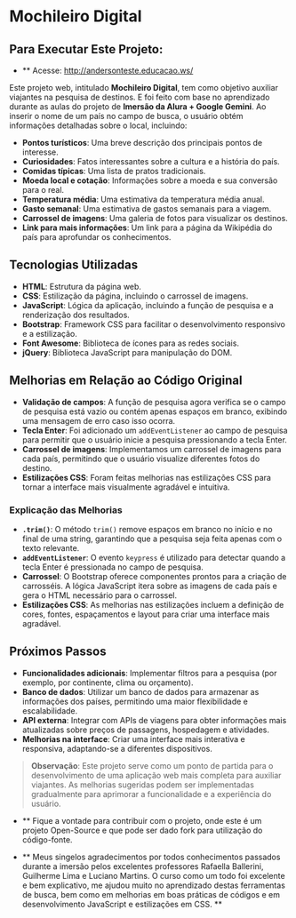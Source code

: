 # Mochileiro Digital

## Para Executar Este Projeto:

- ** Acesse: http://andersonteste.educacao.ws/

Este projeto web, intitulado **Mochileiro Digital**, tem como objetivo auxiliar viajantes na pesquisa de destinos. E foi feito com base no aprendizado durante as aulas do projeto de **Imersão da Alura + Google Gemini**. Ao inserir o nome de um país no campo de busca, o usuário obtém informações detalhadas sobre o local, incluindo:

- **Pontos turísticos**: Uma breve descrição dos principais pontos de interesse.
- **Curiosidades**: Fatos interessantes sobre a cultura e a história do país.
- **Comidas típicas**: Uma lista de pratos tradicionais.
- **Moeda local e cotação**: Informações sobre a moeda e sua conversão para o real.
- **Temperatura média**: Uma estimativa da temperatura média anual.
- **Gasto semanal**: Uma estimativa de gastos semanais para a viagem.
- **Carrossel de imagens**: Uma galeria de fotos para visualizar os destinos.
- **Link para mais informações**: Um link para a página da Wikipédia do país para aprofundar os conhecimentos.

## Tecnologias Utilizadas

- **HTML**: Estrutura da página web.
- **CSS**: Estilização da página, incluindo o carrossel de imagens.
- **JavaScript**: Lógica da aplicação, incluindo a função de pesquisa e a renderização dos resultados.
- **Bootstrap**: Framework CSS para facilitar o desenvolvimento responsivo e a estilização.
- **Font Awesome**: Biblioteca de ícones para as redes sociais.
- **jQuery**: Biblioteca JavaScript para manipulação do DOM.

## Melhorias em Relação ao Código Original

- **Validação de campos**: A função de pesquisa agora verifica se o campo de pesquisa está vazio ou contém apenas espaços em branco, exibindo uma mensagem de erro caso isso ocorra.
- **Tecla Enter**: Foi adicionado um `addEventListener` ao campo de pesquisa para permitir que o usuário inicie a pesquisa pressionando a tecla Enter.
- **Carrossel de imagens**: Implementamos um carrossel de imagens para cada país, permitindo que o usuário visualize diferentes fotos do destino.
- **Estilizações CSS**: Foram feitas melhorias nas estilizações CSS para tornar a interface mais visualmente agradável e intuitiva.

### Explicação das Melhorias

- **`.trim()`**: O método `trim()` remove espaços em branco no início e no final de uma string, garantindo que a pesquisa seja feita apenas com o texto relevante.
- **`addEventListener`**: O evento `keypress` é utilizado para detectar quando a tecla Enter é pressionada no campo de pesquisa.
- **Carrossel**: O Bootstrap oferece componentes prontos para a criação de carrosséis. A lógica JavaScript itera sobre as imagens de cada país e gera o HTML necessário para o carrossel.
- **Estilizações CSS**: As melhorias nas estilizações incluem a definição de cores, fontes, espaçamentos e layout para criar uma interface mais agradável.

## Próximos Passos

- **Funcionalidades adicionais**: Implementar filtros para a pesquisa (por exemplo, por continente, clima ou orçamento).
- **Banco de dados**: Utilizar um banco de dados para armazenar as informações dos países, permitindo uma maior flexibilidade e escalabilidade.
- **API externa**: Integrar com APIs de viagens para obter informações mais atualizadas sobre preços de passagens, hospedagem e atividades.
- **Melhorias na interface**: Criar uma interface mais interativa e responsiva, adaptando-se a diferentes dispositivos.

> **Observação**: Este projeto serve como um ponto de partida para o desenvolvimento de uma aplicação web mais completa para auxiliar viajantes. As melhorias sugeridas podem ser implementadas gradualmente para aprimorar a funcionalidade e a experiência do usuário.

- ** Fique a vontade para contribuir com o projeto, onde este é um projeto Open-Source e que pode ser dado fork para utilização do código-fonte.

- ** Meus singelos agradecimentos por todos conhecimentos passados durante a imersão pelos excelentes professores Rafaella Ballerini, Guilherme Lima e Luciano Martins. O curso como um todo foi excelente e bem explicativo, me ajudou muito no aprendizado destas ferramentas de busca, bem como em melhorias em boas práticas de códigos e em desenvolvimento JavaScript e estilizações em CSS. **
